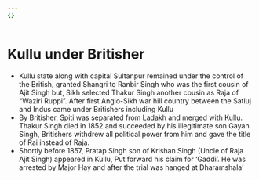 ```yaml
---
{}
---
```

   
# Kullu under Britisher   
 * Kullu state along with capital Sultanpur remained under the control of the British, granted Shangri to Ranbir Singh who was the first cousin of Ajit Singh but, Sikh selected Thakur Singh another cousin as Raja of “Waziri Ruppi”. After first Anglo-Sikh war hill country between the Satluj and Indus came under Britishers including Kullu   
  * By Britisher, Spiti was separated from Ladakh and merged with Kullu. Thakur Singh died in 1852 and succeeded by his illegitimate son Gayan Singh, Britishers withdrew all political power from him and gave the title of Rai instead of Raja.   
 * Shortly before 1857, Pratap Singh son of Krishan Singh (Uncle of Raja Ajit Singh) appeared in Kullu, Put forward his claim for ‘Gaddi’. He was arrested by Major Hay and after the trial was hanged at Dharamshala’